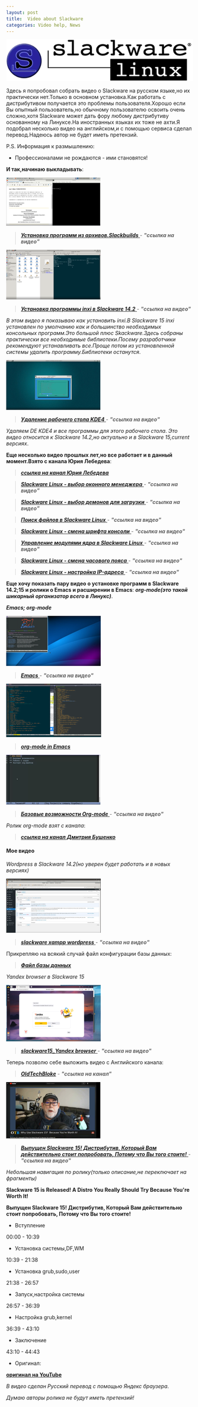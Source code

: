 ```yaml
---
layout: post
title:  Video about Slackware
categories: Video help, News
---
```

![](/image/my_image/slackware_bannerlogo.png)

Здесь я попробовал собрать видео о Slackware на русском языке,но их практически нет.Только в 
основном установка.Как работать с дистрибутивом получается это проблемы пользователя.Хорошо если 
Вы опытный пользователь,но обычному пользователю освоить очень сложно,хотя Slackware может дать 
фору любому дистрибутиву основанному на Линуксе.На иностранных языках их тоже не ахти.Я подобрал 
несколько видео на английском,и с помощью сервиса сделал перевод.Надеюсь автор не будет иметь 
претензий.

P.S. Информация к размышлению:

- Профессионалами не рождаются - ими становятся!

**И так,начинаю выкладывать**:

![](/image/for_video/slackbuilds_archive.png)

><a class="red" href="https://disk.yandex.ru/i/ZMXOyq7f7NNFAQ" target="_blank" >***Установка программ из архивов.Slackbuilds*** </a> -
>***"ссылка на видео"***

![](/image/for_video/slackbuilds_inxi.png)
><a class="red" href="https://disk.yandex.ru/i/okghQ32tEv70CA" target="_blank" >***Установка 
> программы inxi в Slackware 14.2*** </a> -
>***"ссылка на видео"***

*В этом видео я показываю как установить inxi.В Slackware 15 inxi установлен по умолчанию как и 
большинство необходимых консольных программ.Это большой плюс Skackware.Здесь собраны практически 
все необходимые библиотеки.Посему разработчики рекомендуют устанавливать все.Проще потом из 
установленной системы удалить программу.Библиотеки останутся*.

![](/image/for_video/remove_KDE4.png)
><a class="red" href="https://disk.yandex.ru/i/Yn41F7sxvcs6jA" target="_blank" >***Удаление 
> рабочего стола KDE4*** </a> -
>***"ссылка на видео"***

*Удаляем DE KDE4 и все программы для этого рабочего стола*.
*Это видео относится к Slackware 14.2,но актуально и в Slackware 15,current версиях*.

**Еще несколько видео прошлых лет,но все работает и в данный момент.Взято с канала Юрия Лебедева**:

>***[ссылка на канал Юрия Лебедева](https://www.youtube.com/@YuriyLebedev/search?query=slackware/ 
> "сам канал")***


><a class="red" href="https://disk.yandex.ru/i/f1v7zokaFAs3WQ" target="_blank" >***Slackware Linux - выбор оконного менеджера*** </a> -
>***"ссылка на видео"***

><a class="red" href="https://disk.yandex.ru/i/8tHNlaxgyX0Glw" target="_blank" >***Slackware Linux - выбор демонов для загрузки*** </a> -
>***"ссылка на видео"***

><a class="red" href="https://disk.yandex.ru/i/9Ms5HS0k9b26hw" target="_blank" >***Поиск файлов в Slackware Linux*** </a> -
>***"ссылка на видео"***

><a class="red" href="https://disk.yandex.ru/i/q7NLxBcON6NvFQ" target="_blank" >***Slackware Linux - смена шрифта консоли*** </a> -
>***"ссылка на видео"***

><a class="red" href="https://disk.yandex.ru/i/1_fuzg7ERy2_9A" target="_blank" >***Управление модулями ядра в Slackware Linux*** </a> -
>***"ссылка на видео"***

><a class="red" href="https://disk.yandex.ru/i/wIkYpoRQ0boXDQ" target="_blank" >***Slackware Linux - смена часового пояса*** </a> -
>***"ссылка на видео"***

><a class="red" href="https://disk.yandex.ru/i/GHSTVDzhxRXe4A" target="_blank" >***Slackware Linux - настройка IP-адреса*** </a> -
>***"ссылка на видео"*** 

**Еще хочу показать пару видео о установке программ в Slackware 14.2;15 и ролики о Emacs и 
расширении в Emacs**: ***org-mode(это такой шикарный организатор всего в Линукс)***.

***Emacs; org-mode***

![](/image/for_video/emacs.png)
><a class="red" href="https://disk.yandex.ru/i/YF_rfJKJq6jS0g" target="_blank" >***Emacs*** </a> -
>***"ссылка на видео"*** 

![](/image/for_video/org_emacs.png) 
>***[org-mode in Emacs](https://disk.yandex.ru/i/IKJDmk1vcdTOQg/ "org-mode in Emacs")***

![](/image/for_video/org-mode.png)
><a class="red" href="https://disk.yandex.ru/i/0rLAF0sSgKrgTQ" target="_blank" >***Базовые возможности Org-mode*** </a> -
>***"ссылка на видео"***

*Ролик org-mode взят с канала*:

>***[ссылка на канал Дмитрия Бушенко](https://www.youtube.com/@dbushenko/ 
> "org-mode")***

#### Мое видео

*Wordpress в Slackware 14.2(но уверен будет работать и в новых версиях)*

![](/image/for_video/wordpress.png)
><a class="red" href="https://disk.yandex.ru/i/zbnQ2Vv9Bl1ZFg" target="_blank" >***slackware xampp wordpress*** </a> -
>***"ссылка на видео"***

Прикрепляю на всякий случай файл конфигурации базы данных:

>***[Файл базы данных](https://disk.yandex.ru/d/yxyqxD84O4CMNQ/ "сам_файл")***

*Yandex browser в Slackware 15*

![](/image/for_video/yandex_browser.png)
><a class="red" href="https://disk.yandex.ru/i/zY7wfofRQpGj2g" target="_blank" >***slackware15_Yandex browser*** </a> - 
>***"ссылка на видео"***



Теперь позволю себе выложить видео с Английского канала:

>***[OldTechBloke](https://www.youtube.com/watch?v=TyCR6Bh5yjs&list=PLIXhUtjbeUQvELTtKaJ2q360uWUNKaKU8)*** - ***"ссылка на канал"***

![](/image/for_video/Slackware_15_is_Released.png)
><a class="red" href="https://disk.yandex.ru/i/cDrAc7hqn8Jovw" target="_blank" >***Выпущен Slackware 15! Дистрибутив, Который Вам действительно стоит попробовать, Потому что Вы того стоите!*** </a> - 
>***"ссылка на видео"***

*Небольшая навигация по ролику(только описание,не переключает на фрагменты)*

**Slackware 15 is Released! A Distro You Really Should Try Because You're Worth It!**

**Выпущен Slackware 15! Дистрибутив, Который Вам действительно стоит попробовать, Потому что Вы того стоите!**

- Вступление

00:00 - 10:39

- Установка системы,DF,WM

10:39 - 21:38

- Установка grub,sudo,user

21:38 - 26:57

- Запуск,настройка системы

26:57 - 36:39

- Настройка grub,kernel

36:39 - 43:10

- Заключение

43:10 - 44:43

- Оригинал:

[**оригинал на YouTube**](https://www.youtube.com/watch?v=0yoP9xnh4jI&list=PLIXhUtjbeUQvELTtKaJ2q360uWUNKaKU8&index=10)

*В видео сделан Русский перевод с помощью Яндекс браузера*.

*Думаю авторы ролика не будут иметь претензий!*



